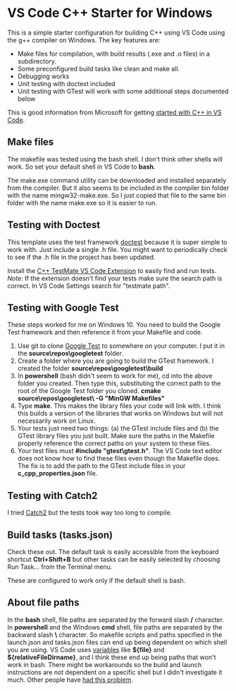 # VS Code C++ Starter for Windows

This is a simple starter configuration for building C++ using VS Code using the g++ compiler on Windows. The key features are:

- Make files for compilation, with build results (.exe and .o files) in a subdirectory.
- Some preconfigured build tasks like clean and make all.
- Debugging works
- Unit testing with doctest included
- Unit testing with GTest will work with some additional steps documented below

This is good information from Microsoft for getting [started with C++ in VS Code](https://code.visualstudio.com/docs/cpp/config-mingw).

## Make files

The makefile was tested using the bash shell. I don't think other shells will work. So set your default shell in VS Code to **bash**.

The make.exe command utility can be downloaded and installed separately from the compiler. But it also seems to be included in the compiler bin folder with the name mingw32-make.exe. So I just copied that file to the same bin folder with the name make.exe so it is easier to run.

## Testing with Doctest

This template uses the test framework [doctest](https://github.com/onqtam/doctest/blob/master/doc/markdown/readme.md#reference) because it is super simple to work with. Just include a single .h file. You might want to periodically check to see if the .h file in the project has been updated.

Install the [C++ TestMate VS Code Extension](https://marketplace.visualstudio.com/items?itemName=matepek.vscode-catch2-test-adapter) to easily find and run tests. _Note_: If the extension doesn't find your tests make sure the search path is correct. In VS Code Settings search for "testmate path".

## Testing with Google Test

These steps worked for me on Windows 10. You need to build the Google Test framework and then reference it from your Makefile and code.

1. Use git to clone [Google Test](https://github.com/google/googletest) to somewhere on your computer. I put it in the **source\repos\googletest** folder.
1. Create a folder where you are going to build the GTest framework. I created the folder **source\repos\googletest\build**
1. In **powershell** (bash didn't seem to work for me), cd into the above folder you created. Then type this, substituting the correct path to the root of the Google Test folder you cloned. **cmake source\repos\googletest\ -G "MinGW Makefiles"**
1. Type **make**. This makes the library files your code will link with. I think this builds a version of the libraries that works on Windows but will not necessarily work on Linux.
1. Your tests just need two things: (a) the GTest include files and (b) the GTest library files you just built. Make sure the paths in the Makefile properly reference the correct paths on your system to these files.
1. Your test files must **#include "gtest\gtest.h"**. The VS Code text editor does not know how to find these files even though the Makefile does. The fix is to add the path to the GTest include files in your **c_cpp_properties.json** file.

## Testing with Catch2

I tried [Catch2](https://github.com/catchorg/Catch2) but the tests took way too long to compile.

## Build tasks (tasks.json)

Check these out. The default task is easily accessible from the keyboard shortcut **Ctrl+Shift+B** but other tasks can be easily selected by choosing Run Task... from the Terminal menu.

These are configured to work only if the default shell is bash.

## About file paths

In the **bash** shell, file paths are separated by the forward slash **/** character. In **powershell** and the Windows **cmd** shell, file paths are separated by the backward slash **\\** character. So makefile scripts and paths specified in the launch.json and tasks.json files can end up being dependent on which shell you are using. VS Code uses [variables](https://code.visualstudio.com/docs/editor/variables-reference) like **\${file}** and **\${relativeFileDirname}**, and I think these end up being paths that won't work in bash. There might be workarounds so the build and launch instructions are not dependent on a specific shell but I didn't investigate it much. Other people have [had this problem](https://stackoverflow.com/questions/47250021/want-workspacefolder-to-emit-forward-slashes-on-windows).
